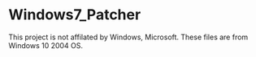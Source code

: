 # Windows7_Patcher
This project is not affilated by Windows, Microsoft. These files are from Windows 10 2004 OS.